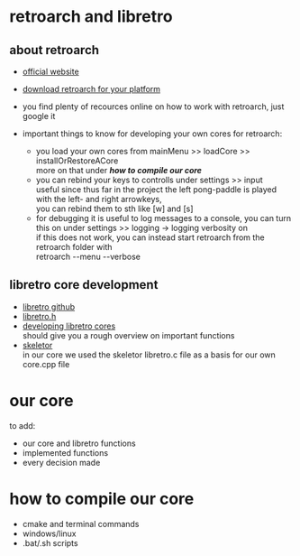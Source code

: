 # retroarch and libretro
## about retroarch
- [official website](https://www.retroarch.com/)
- [download retroarch for your platform](https://www.retroarch.com/?page=platforms)
- you find plenty of recources online on how to work with retroarch, just google it

- important things to know for developing your own cores for retroarch:
  - you load your own cores from mainMenu >> loadCore >> installOrRestoreACore  
    more on that under _**how to compile our core**_
  - you can rebind your keys to controlls under settings >> input  
    useful since thus far in the project the left pong-paddle is played with the left- and right arrowkeys,  
    you can rebind them to sth like [w] and [s]
  - for debugging it is useful to log messages to a console, you can turn this on under settings >> logging -> logging verbosity on  
    if this does not work, you can instead start retroarch from the retroarch folder with  
    retroarch --menu --verbose

## libretro core development 
- [libretro github](https://github.com/libretro)
- [libretro.h](https://github.com/libretro/libretro-common/blob/master/include/libretro.h)
- [developing libretro cores](https://docs.libretro.com/development/cores/developing-cores/)  
  should give you a rough overview on important functions
- [skeletor](https://github.com/libretro/skeletor)  
  in our core we used the skeletor libretro.c file as a basis for our own core.cpp file

# our core
to add:
- our core and libretro functions
- implemented functions
- every decision made 
    
# how to compile our core
- cmake and terminal commands 
- windows/linux 
- .bat/.sh scripts 
